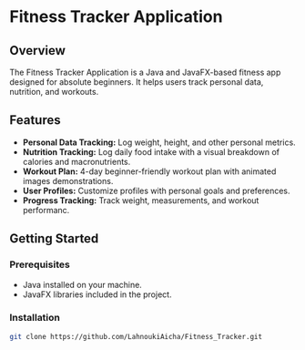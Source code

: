 # Fitness Tracker Application

## Overview

The Fitness Tracker Application is a Java and JavaFX-based fitness app designed for absolute beginners. It helps users track personal data, nutrition, and workouts.

## Features

- **Personal Data Tracking:** Log weight, height, and other personal metrics.
- **Nutrition Tracking:** Log daily food intake with a visual breakdown of calories and macronutrients.
- **Workout Plan:** 4-day beginner-friendly workout plan with animated images demonstrations.
- **User Profiles:** Customize profiles with personal goals and preferences.
- **Progress Tracking:** Track weight, measurements, and workout performanc.

## Getting Started

### Prerequisites

- Java installed on your machine.
- JavaFX libraries included in the project.

### Installation

```bash
git clone https://github.com/LahnoukiAicha/Fitness_Tracker.git
